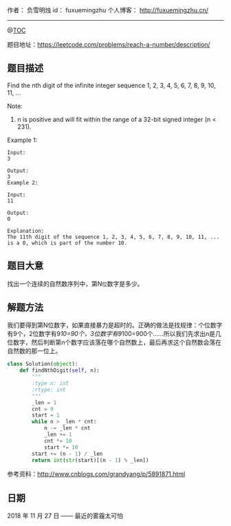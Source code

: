 作者： 负雪明烛
id：	fuxuemingzhu
个人博客：	http://fuxuemingzhu.cn/

---
@[TOC](目录)


题目地址：https://leetcode.com/problems/reach-a-number/description/


## 题目描述

Find the nth digit of the infinite integer sequence 1, 2, 3, 4, 5, 6, 7, 8, 9, 10, 11, ...

Note:

1. n is positive and will fit within the range of a 32-bit signed integer (n < 231).

Example 1:

    Input:
    3
    
    Output:
    3
    Example 2:
    
    Input:
    11
    
    Output:
    0
    
    Explanation:
    The 11th digit of the sequence 1, 2, 3, 4, 5, 6, 7, 8, 9, 10, 11, ... is a 0, which is part of the number 10.

## 题目大意

找出一个连续的自然数序列中，第N``位``数字是多少。

## 解题方法

我们要得到第N位数字，如果直接暴力是超时的。正确的做法是找规律：个位数字有9个，2位数字有9*10=90个，3位数字有9*100=900个……所以我们先求出n是几位数字，然后判断第n个数字应该落在哪个自然数上，最后再求这个自然数会落在自然数的那一位上。

```python
class Solution(object):
    def findNthDigit(self, n):
        """
        :type n: int
        :rtype: int
        """
        _len = 1
        cnt = 9
        start = 1
        while n > _len * cnt:
            n -= _len * cnt
            _len += 1
            cnt *= 10
            start *= 10
        start += (n - 1) / _len
        return int(str(start)[(n - 1) % _len])
```


参考资料：http://www.cnblogs.com/grandyang/p/5891871.html

## 日期

2018 年 11 月 27 日 —— 最近的雾霾太可怕


  [1]: http://zxi.mytechroad.com/blog/dynamic-programming/leetcode-730-count-different-palindromic-subsequences/
